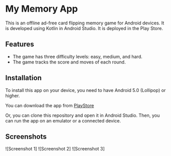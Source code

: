 # My Memory App

This is an offline ad-free card flipping memory game for Android devices. It is developed using Kotlin in Android Studio. It is deployed in the Play Store.

## Features

- The game has three difficulty levels: easy, medium, and hard.
- The game tracks the score and moves of each round.

## Installation

To install this app on your device, you need to have Android 5.0 (Lollipop) or higher.

You can download the app from [PlayStore](https://play.google.com/store/apps/details?id=com.alanjoseph.mymemory&pli=1)

Or, you can clone this repository and open it in Android Studio. Then, you can run the app on an emulator or a connected device.

## Screenshots

![Screenshot 1]
![Screenshot 2]
![Screenshot 3]

